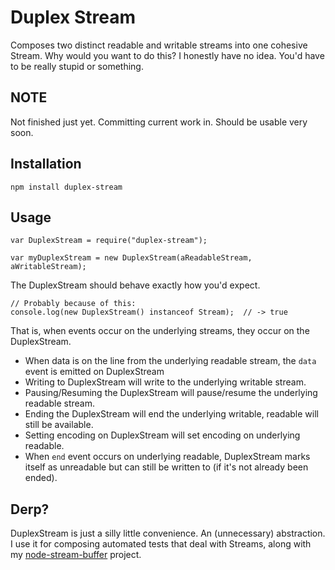 # Duplex Stream

Composes two distinct readable and writable streams into one cohesive Stream. Why would you want to do this? I honestly have no idea. You'd have to be really stupid or something.

## NOTE

Not finished just yet. Committing current work in. Should be usable very soon.

## Installation

	npm install duplex-stream
	
## Usage

	var DuplexStream = require("duplex-stream");

	var myDuplexStream = new DuplexStream(aReadableStream, aWritableStream);
	
	
The DuplexStream should behave exactly how you'd expect.

	// Probably because of this:
	console.log(new DuplexStream() instanceof Stream);	// -> true

That is, when events occur on the underlying streams, they occur on the DuplexStream.
 

* When data is on the line from the underlying readable stream, the `data` event is emitted on DuplexStream
* Writing to DuplexStream will write to the underlying writable stream.
* Pausing/Resuming the DuplexStream will pause/resume the underlying readable stream.
* Ending the DuplexStream will end the underlying writable, readable will still be available.
* Setting encoding on DuplexStream will set encoding on underlying readable.
* When `end` event occurs on underlying readable, DuplexStream marks itself as unreadable but can still be written to (if it's not already been ended).

## Derp?

DuplexStream is just a silly little convenience. An (unnecessary) abstraction. I use it for composing automated tests that deal with Streams, along with my [node-stream-buffer](https://github.com/samcday/node-stream-buffer) project.